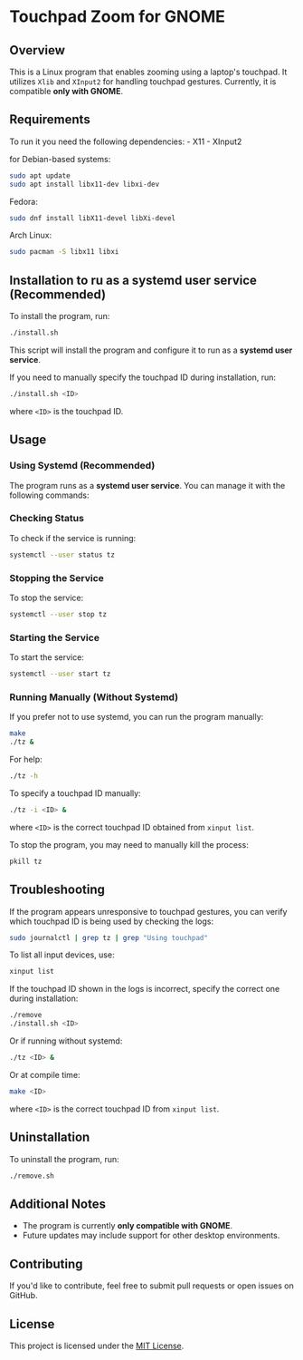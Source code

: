 # Touchpad Zoom for GNOME

## Overview

This is a Linux program that enables zooming using a laptop's touchpad.
It utilizes `Xlib` and `XInput2` for handling touchpad gestures.
Currently, it is compatible **only with GNOME**.

## Requirements

To run it you need the following dependencies:
    - X11
    - XInput2

for Debian-based systems:
```sh
sudo apt update
sudo apt install libx11-dev libxi-dev
```

Fedora:
```sh
sudo dnf install libX11-devel libXi-devel
```

Arch Linux:
```sh
sudo pacman -S libx11 libxi
```

## Installation to ru as a systemd user service (Recommended)

To install the program, run:

```sh
./install.sh
```

This script will install the program and configure it to run as a **systemd user service**.

If you need to manually specify the touchpad ID during installation, run:

```sh
./install.sh <ID>
```

where `<ID>` is the touchpad ID.

## Usage

### Using Systemd (Recommended)

The program runs as a **systemd user service**. You can manage it with the following commands:

### Checking Status

To check if the service is running:

```sh
systemctl --user status tz
```

### Stopping the Service

To stop the service:

```sh
systemctl --user stop tz
```

### Starting the Service

To start the service:

```sh
systemctl --user start tz
```

### Running Manually (Without Systemd)

If you prefer not to use systemd, you can run the program manually:

```sh
make
./tz &
```

For help:

```sh
./tz -h 
```

To specify a touchpad ID manually:

```sh
./tz -i <ID> &
```

where `<ID>` is the correct touchpad ID obtained from `xinput list`.

To stop the program, you may need to manually kill the process:

```sh
pkill tz
```


## Troubleshooting

If the program appears unresponsive to touchpad gestures, you can verify which touchpad ID is being used by checking the logs:
```sh
sudo journalctl | grep tz | grep "Using touchpad"
```

To list all input devices, use:
```sh
xinput list
```

If the touchpad ID shown in the logs is incorrect, specify the correct one during installation:
```sh
./remove
./install.sh <ID>
```

Or if running without systemd:
```sh
./tz <ID> & 
```
Or at compile time:
```sh
make <ID>
```

where `<ID>` is the correct touchpad ID from `xinput list`.

## Uninstallation

To uninstall the program, run:

```sh
./remove.sh
```

## Additional Notes

- The program is currently **only compatible with GNOME**.
- Future updates may include support for other desktop environments.

## Contributing

If you'd like to contribute, feel free to submit pull requests or open issues on GitHub.

## License

This project is licensed under the [MIT License](LICENSE).

